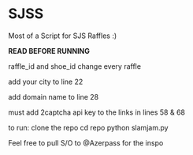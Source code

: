 # SJSS

Most of a Script for SJS Raffles :)

**READ BEFORE RUNNING**

raffle_id and shoe_id change every raffle

add your city to line 22

add domain name to line 28

must add 2captcha api key to the links in lines 58 & 68

to run:
clone the repo
cd repo
python slamjam.py

Feel free to pull
S/O to @Azerpass for the inspo 
